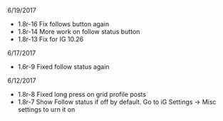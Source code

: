 
6/19/2017

 - 1.8r-16 Fix follows button again
 - 1.8r-14 More work on follow status button
 - 1.8r-13 Fix for IG 10.26


6/17/2017

 - 1.6r-9 Fixed follow status again


6/12/2017

- 1.8r-8 Fixed long press on grid profile posts
- 1.8r-7 Show Follow status if off by default. Go to iG Settings -> Misc settings to urn it on
